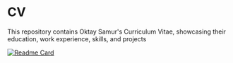 # CV

This repository contains Oktay Samur's Curriculum Vitae, showcasing their education, work experience, skills, and projects

[![Readme Card](https://github-readme-stats.vercel.app/api/pin/?username=oktaysamr&repo=github-readme-stats)](https://github.com/oktaysamr/github-readme-stats)

